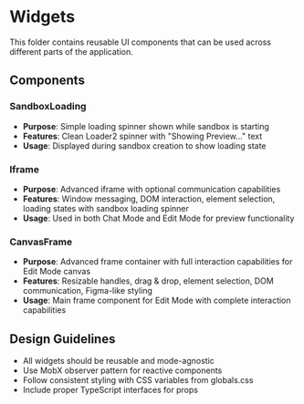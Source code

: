 # Widgets

This folder contains reusable UI components that can be used across different parts of the application.

## Components

### SandboxLoading
- **Purpose**: Simple loading spinner shown while sandbox is starting
- **Features**: Clean Loader2 spinner with "Showing Preview..." text
- **Usage**: Displayed during sandbox creation to show loading state

### Iframe
- **Purpose**: Advanced iframe with optional communication capabilities
- **Features**: Window messaging, DOM interaction, element selection, loading states with sandbox loading spinner
- **Usage**: Used in both Chat Mode and Edit Mode for preview functionality

### CanvasFrame
- **Purpose**: Advanced frame container with full interaction capabilities for Edit Mode canvas
- **Features**: Resizable handles, drag & drop, element selection, DOM communication, Figma-like styling
- **Usage**: Main frame component for Edit Mode with complete interaction capabilities

## Design Guidelines

- All widgets should be reusable and mode-agnostic
- Use MobX observer pattern for reactive components
- Follow consistent styling with CSS variables from globals.css
- Include proper TypeScript interfaces for props
